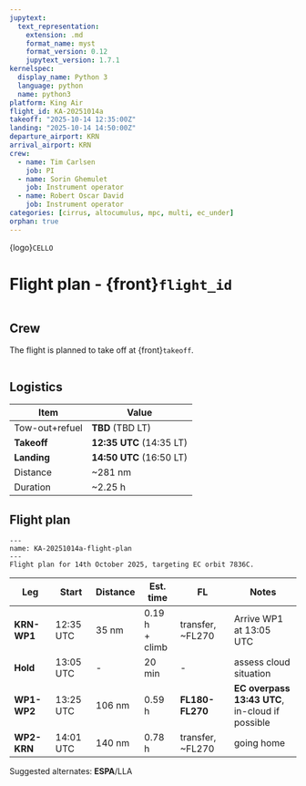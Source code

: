 ```yaml
---
jupytext:
  text_representation:
    extension: .md
    format_name: myst
    format_version: 0.12
    jupytext_version: 1.7.1
kernelspec:
  display_name: Python 3
  language: python
  name: python3
platform: King Air
flight_id: KA-20251014a
takeoff: "2025-10-14 12:35:00Z"
landing: "2025-10-14 14:50:00Z"
departure_airport: KRN
arrival_airport: KRN
crew:
  - name: Tim Carlsen
    job: PI
  - name: Sorin Ghemulet
    job: Instrument operator
  - name: Robert Oscar David
    job: Instrument operator
categories: [cirrus, altocumulus, mpc, multi, ec_under]
orphan: true
---
```


{logo}`CELLO`

# Flight plan - {front}`flight_id`

```{badges}
```

## Crew

The flight is planned to take off at {front}`takeoff`.

```{crew}
```

## Logistics

Item | Value
-------------| -----
Tow-out+refuel | **TBD** (TBD LT)
**Takeoff** | **12:35 UTC** (14:35 LT)
**Landing** | **14:50 UTC** (16:50 LT)
Distance | ~281 nm
Duration | ~2.25 h


## Flight plan

```{figure} ../figures/KA-20251014a/KA-20251014a-plan.png
---
name: KA-20251014a-flight-plan
---
Flight plan for 14th October 2025, targeting EC orbit 7836C.
```

Leg | Start | Distance | Est. time | FL | Notes
-------------| ----- | ----- | ----- | ----- | -----
**KRN-WP1** | 12:35 UTC | 35 nm | 0.19 h <br>+ climb | transfer, ~FL270 | Arrive WP1 at 13:05 UTC
**Hold** | 13:05 UTC | - | 20 min | - | assess cloud situation
**WP1-WP2** | 13:25 UTC | 106 nm | 0.59 h | **FL180-FL270** | **EC overpass 13:43 UTC**, <br>in-cloud if possible
**WP2-KRN** | 14:01 UTC | 140 nm | 0.78 h | transfer, ~FL270 | going home

Suggested alternates: **ESPA**/LLA
